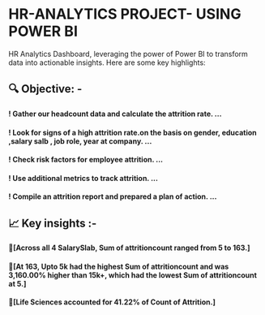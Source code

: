 # HR-ANALYTICS PROJECT- USING POWER BI



HR Analytics Dashboard, leveraging the power of Power BI to transform data into actionable insights. Here are some key highlights:

## 🔍 Objective: -

#### ! Gather our headcount data and calculate the attrition rate. ...
#### ! Look for signs of a high attrition rate.on the basis on gender, education ,salary salb , job role, year at company. ...
#### ! Check risk factors for employee attrition. ...
#### ! Use additional metrics to track attrition. ...
#### ! Compile an attrition report and prepared a plan of action. ...

## 📈 Key insights :-

#### 📌[Across all 4 SalarySlab, Sum of attritioncount ranged from 5 to 163.]

#### 📌[At 163, Upto 5k had the highest Sum of attritioncount and was 3,160.00% higher than 15k+, which had the lowest Sum of attritioncount at 5.]

#### 📌[Life Sciences accounted for 41.22% of Count of Attrition.]
